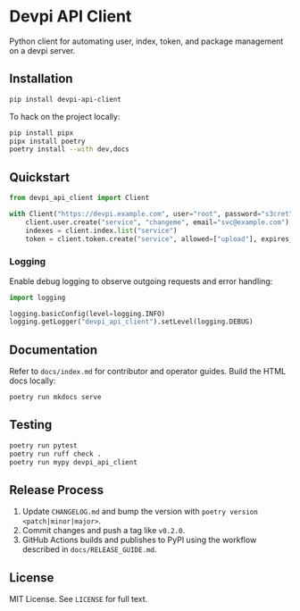 # Devpi API Client

Python client for automating user, index, token, and package management on a devpi server.

## Installation

```bash
pip install devpi-api-client
```

To hack on the project locally:

```bash
pip install pipx
pipx install poetry
poetry install --with dev,docs
```

## Quickstart

```python
from devpi_api_client import Client

with Client("https://devpi.example.com", user="root", password="s3cret") as client:
    client.user.create("service", "changeme", email="svc@example.com")
    indexes = client.index.list("service")
    token = client.token.create("service", allowed=["upload"], expires_in_seconds=3600)
```

### Logging

Enable debug logging to observe outgoing requests and error handling:

```python
import logging

logging.basicConfig(level=logging.INFO)
logging.getLogger("devpi_api_client").setLevel(logging.DEBUG)
```

## Documentation

Refer to `docs/index.md` for contributor and operator guides. Build the HTML docs locally:

```bash
poetry run mkdocs serve
```

## Testing

```bash
poetry run pytest
poetry run ruff check .
poetry run mypy devpi_api_client
```

## Release Process

1. Update `CHANGELOG.md` and bump the version with `poetry version <patch|minor|major>`.
2. Commit changes and push a tag like `v0.2.0`.
3. GitHub Actions builds and publishes to PyPI using the workflow described in `docs/RELEASE_GUIDE.md`.

## License

MIT License. See `LICENSE` for full text.
